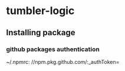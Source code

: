 # tumbler-logic

## Installing package

### github packages authentication
~/.npmrc:
//npm.pkg.github.com/:_authToken=<github PAT token>
